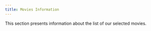 ```yaml
---
title: Movies Information
---
```


This section presents information about the list of our selected movies.